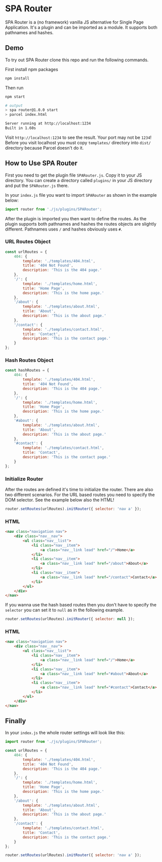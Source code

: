 # SPA Router
SPA Router is a (no framework) vanilla JS alternative for Single Page
Application. It's a plugin and can be imported as a module. It supports both
pathnames and hashes.

## Demo
To try out SPA Router clone this repo and run the following commands.

First install npm packages

```bash
npm install
```

Then run

```bash
npm start

# output
> spa router@1.0.0 start
> parcel index.html

Server running at http://localhost:1234
Built in 1.60s
```

Visit `http://localhost:1234` to see the result. Your port may not be `1234`!
Before you visit localhost you must copy `templates/` directory into `dist/`
directory because Parcel doesn't do it.

## How to Use SPA Router
First you need to get the plugin file `SPARouter.js`. Copy it to your JS
directory. You can create a directory called `plugins/` in your JS directory
and put the `SPARouter.js` there.

In your `index.js` file you want to import `SPARouter` as shown in the example
below:

```javascript
import router from './js/plugins/SPARouter';
```

After the plugin is imported you then want to define the routes. As the plugin
supports both pathnames and hashes the routes objects are slightly different.
Pathnames uses `/` and hashes obviously uses `#`.

### URL Routes Object
```javascript
const urlRoutes = {
    404: {
        template: './templates/404.html',
        title: '404 Not Found',
        description: 'This is the 404 page.'
    },
    '/': {
        template: './templates/home.html',
        title: 'Home Page',
        description: 'This is the home page.'
    },
    '/about': {
        template: './templates/about.html',
        title: 'About',
        description: 'This is the about page.'
    },
    '/contact': {
        template: './templates/contact.html',
        title: 'Contact',
        description: 'This is the contact page.'
    }
};
```

### Hash Routes Object
```javascript
const hashRoutes = {
    404: {
        template: './templates/404.html',
        title: '404 Not Found',
        description: 'This is the 404 page.'
    },
    '/': {
        template: './templates/home.html',
        title: 'Home Page',
        description: 'This is the home page.'
    },
    '#about': {
        template: './templates/about.html',
        title: 'About',
        description: 'This is the about page.'
    },
    '#contact': {
        template: './templates/contact.html',
        title: 'Contact',
        description: 'This is the contact page.'
    }
};
```

### Initialize Router

After the routes are defined it's time to initialize the router. There are also
two different scenarios. For the URL based routes you need to specify the DOM
selector. See the example below also the HTML!

```javascript
router.setRoutes(urlRoutes).initRouter({ selector: 'nav a' });
```

### HTML
```html
<nav class="navigation nav">
    <div class="nav__nav">
        <ul class="nav__list">
            <li class="nav__item">
                <a class="nav__link lead" href="/">Home</a>
            </li>
            <li class="nav__item">
                <a class="nav__link lead" href="/about">About</a>
            </li>
            <li class="nav__item">
                <a class="nav__link lead" href="/contact">Contact</a>
            </li>
        </ul>
    </div>
</nav>
```

If you wanna use the hash based routes then you don't have to specify the
`selector` you can set it to `null` as in the following example.

```javascript
router.setRoutes(urlRoutes).initRouter({ selector: null });
```

### HTML
```html
<nav class="navigation nav">
    <div class="nav__nav">
        <ul class="nav__list">
            <li class="nav__item">
                <a class="nav__link lead" href="/">Home</a>
            </li>
            <li class="nav__item">
                <a class="nav__link lead" href="#about">About</a>
            </li>
            <li class="nav__item">
                <a class="nav__link lead" href="#contact">Contact</a>
            </li>
        </ul>
    </div>
</nav>
```

## Finally

In your `index.js` the whole router settings will look like this:

```javascript
import router from './js/plugins/SPARouter';

const urlRoutes = {
    404: {
        template: './templates/404.html',
        title: '404 Not Found',
        description: 'This is the 404 page.'
    },
    '/': {
        template: './templates/home.html',
        title: 'Home Page',
        description: 'This is the home page.'
    },
    '/about': {
        template: './templates/about.html',
        title: 'About',
        description: 'This is the about page.'
    },
    '/contact': {
        template: './templates/contact.html',
        title: 'Contact',
        description: 'This is the contact page.'
    }
};

router.setRoutes(urlRoutes).initRouter({ selector: 'nav a' });
```
